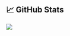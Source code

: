 ## &#x1f4c8; GitHub Stats
  
<a href="https://github.com/anorprogrammer/anorprogrammer">
  <img align="center" src="https://activity-graph.herokuapp.com/graph?username=anorprogrammer&theme=xcode" />  
